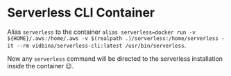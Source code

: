 # Serverless CLI Container

Alias `serverless` to the container
`alias serverless=docker run -v ${HOME}/.aws:/home/.aws -v $(realpath .)/serverless:/home/serverless -it --rm vidbina/serverless-cli:latest /usr/bin/serverless`.


Now any `serverless` command will be directed to the serverless installation
inside the container :wink:.
